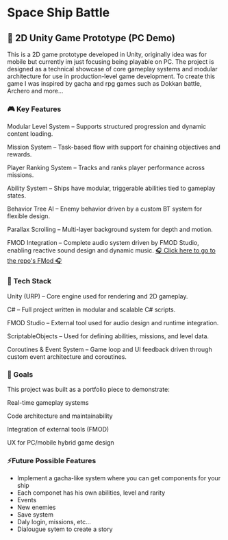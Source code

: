 
# Space Ship Battle
## 🚀 2D Unity Game Prototype (PC Demo)

This is a 2D game prototype developed in Unity, originally idea was for mobile but currently im just focusing being playable on PC. The project is designed as a technical showcase of core gameplay systems and modular architecture for use in production-level game development. 
To create this game I was inspired by gacha and rpg games such as Dokkan battle, Archero and more...

### 🎮 Key Features
Modular Level System – Supports structured progression and dynamic content loading.

Mission System – Task-based flow with support for chaining objectives and rewards.

Player Ranking System – Tracks and ranks player performance across missions.

Ability System – Ships have modular, triggerable abilities tied to gameplay states.

Behavior Tree AI – Enemy behavior driven by a custom BT system for flexible design.

Parallax Scrolling – Multi-layer background system for depth and motion.

FMOD Integration – Complete audio system driven by FMOD Studio, enabling reactive sound design and dynamic music. [🎧 Click here to go to the repo's FMod 🎧](https://github.com/Polaldo/SpaceShipBattleAudioSystemFMod)

### 🧪 Tech Stack
Unity (URP) – Core engine used for rendering and 2D gameplay.

C# – Full project written in modular and scalable C# scripts.

FMOD Studio – External tool used for audio design and runtime integration.

ScriptableObjects – Used for defining abilities, missions, and level data.

Coroutines & Event System – Game loop and UI feedback driven through custom event architecture and coroutines.

### 🎯 Goals
This project was built as a portfolio piece to demonstrate:

Real-time gameplay systems

Code architecture and maintainability

Integration of external tools (FMOD)

UX for PC/mobile hybrid game design


### ⚡Future Possible Features
- Implement a gacha-like system where you can get components for your ship
- Each componet has his own abilities, level and rarity
- Events
- New enemies
- Save system
- Daly login, missions, etc...
- Dialougue sytem to create a story
